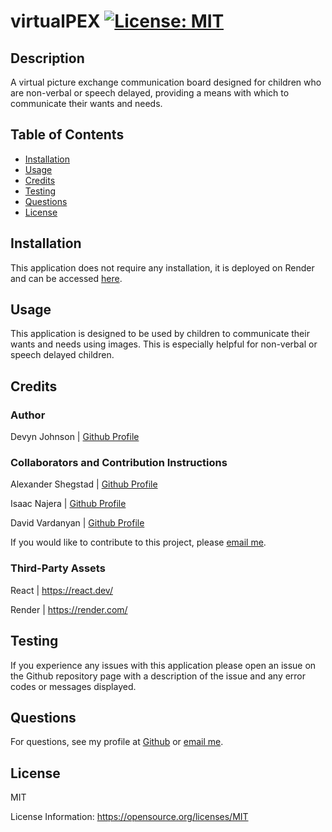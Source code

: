 # virtualPEX [![License: MIT](https://img.shields.io/badge/License-MIT-yellow.svg)](https://opensource.org/licenses/MIT)
            
## Description
<p>A virtual picture exchange communication board designed for children who are non-verbal or speech delayed, providing a means with which to communicate their wants and needs.</p>
            
## Table of Contents
- [Installation](#installation)
- [Usage](#usage)
- [Credits](#credits)
- [Testing](#testing)
- [Questions](#questions)
- [License](#license)
            
## Installation
<p>This application does not require any installation, it is deployed on Render and can be accessed <a href="https://virtualpex.onrender.com/">here</a>.</p>
            
## Usage
<p>This application is designed to be used by children to communicate their wants and needs using images. This is especially helpful for non-verbal or speech delayed children.</p>
            
## Credits

### Author
<p>Devyn Johnson | <a href="https://github.com/DevynJohnson">Github Profile</a></p>
        
### Collaborators and Contribution Instructions
<p>Alexander Shegstad | <a href="https://github.com/AMShegstad">Github Profile</a></p><p>Isaac Najera | <a href="https://github.com/isaacenajera">Github Profile</a></p><p>David Vardanyan | <a href="https://github.com/dvard777">Github Profile</a></p>
<p>If you would like to contribute to this project, please <a href="mailto:dljohnson1313@gmail.com">email me</a>.</p>
            
### Third-Party Assets
<p>React | <a href="https://react.dev/">https://react.dev/</a></p><p>Render | <a href="https://render.com/">https://render.com/</a></p>

## Testing
<p>If you experience any issues with this application please open an issue on the Github repository page with a description of the issue and any error codes or messages displayed.</p>

## Questions
<p>For questions, see my profile at <a href="https://github.com/DevynJohnson">Github</a> or <a href="mailto:dljohnson1313@gmail.com">email me</a>.</p>
            
## License
<p>MIT</p>
<p>License Information: <a href="https://opensource.org/licenses/MIT">https://opensource.org/licenses/MIT</a></p>
